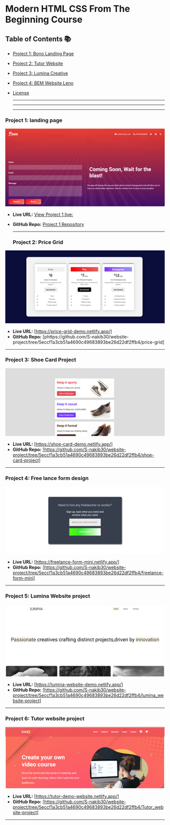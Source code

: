 # Modern HTML CSS From The Beginning Course 



## Table of Contents 📚

- [Project 1: Bono Landing Page](#project-4-bono-landing-page)
- [Project 2: Tutor Website](#project-2-tutor-website)
- [Project 3: Lumina Creative](#project-3-lumina-creative)
- [Project 4: BEM Website Leno](#project-1-bem-website-leno) 
- [License](#license)


  ------
  ------
  ------



### Project 1:  landing page
![Screenshot](image-ss/Bono%20landing%20page.png)

- **Live URL:**  [View Project 1 live:](https://landing-page-d.netlify.app/)
- **GitHub Repo:** [Project 1 Repository](https://github.com/S-nakib30/website-project/tree/5eccf1a3cb51a4690c49683893be26d22df2ffb4/landing_page-project)


  ------
  ### Project 2:  Price Grid
![Screenshot](https://github.com/S-nakib30/website-project/blob/49ca61b0edaa4d31ec753584d7b9ec579ffb538b/image-ss/pricegrid.png)
- **Live URL:** [https://price-grid-demo.netlify.app/]
- **GitHub Repo:** [phttps://github.com/S-nakib30/website-project/tree/5eccf1a3cb51a4690c49683893be26d22df2ffb4/price-grid]
------

 ### Project 3:  Shoe Card Project
![Screenshot](https://github.com/S-nakib30/website-project/blob/2cb1bc2deeb28ea7d048b5830b6214041bda08e3/image-ss/shoecard.png)
- **Live URL:** [https://shoe-card-demo.netlify.app/]
- **GitHub Repo:** [https://github.com/S-nakib30/website-project/tree/5eccf1a3cb51a4690c49683893be26d22df2ffb4/shoe-card-project] 
------

### Project 4:  Free lance form design
![Screenshot](https://github.com/S-nakib30/website-project/blob/2cb1bc2deeb28ea7d048b5830b6214041bda08e3/image-ss/freelanch%20form.png)
- **Live URL:** [https://freelance-form-mini.netlify.app/]
- **GitHub Repo:** [https://github.com/S-nakib30/website-project/tree/5eccf1a3cb51a4690c49683893be26d22df2ffb4/freelance-form-mini] 
------


### Project 5: Lumina Website project
![Screenshot](https://github.com/S-nakib30/website-project/blob/2cb1bc2deeb28ea7d048b5830b6214041bda08e3/image-ss/lumina.png)
- **Live URL:** [https://lumina-website-demo.netlify.app/]
- **GitHub Repo:** [https://github.com/S-nakib30/website-project/tree/5eccf1a3cb51a4690c49683893be26d22df2ffb4/lumina_website-project] 
------


### Project 6: Tutor website project
![Screenshot](https://github.com/S-nakib30/website-project/blob/2cb1bc2deeb28ea7d048b5830b6214041bda08e3/image-ss/tutor.png)
- **Live URL:** [https://tutor-demo-website.netlify.app/]
- **GitHub Repo:** [https://github.com/S-nakib30/website-project/tree/5eccf1a3cb51a4690c49683893be26d22df2ffb4/Tutor_website-project] 
------
